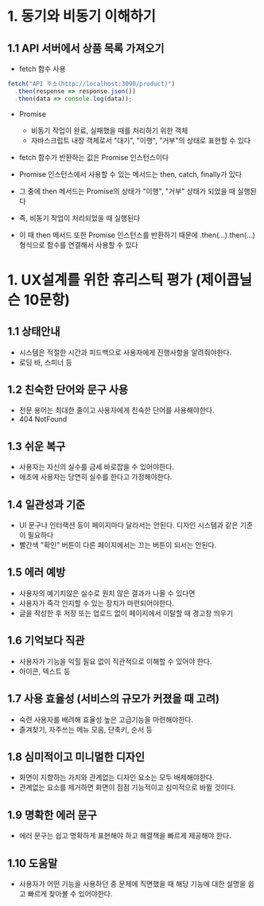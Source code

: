 # 1. 동기와 비동기 이해하기

## 1.1 API 서버에서 상품 목록 가져오기

- fetch 함수 사용

```js
fetch("API 주소(http://localhost:3090/product)")
  .then(response => response.json())
  .then(data => console.log(data));
```

- Promise

  - 비동기 작업이 완료, 실패했을 때를 처리하기 위한 객체
  - 자바스크립트 내장 객체로서 "대기", "이행", "거부"의 상태로 표현할 수 있다

- fetch 함수가 반환하는 값은 Promise 인스턴스이다
- Promise 인스턴스에서 사용할 수 있는 메서드는 then, catch, finally가 있다
- 그 중에 then 메서드는 Promise의 상태가 "이행", "거부" 상태가 되었을 때 실행된다
- 즉, 비동기 작업이 처리되었을 때 실행된다
- 이 때 then 메서드 또한 Promise 인스턴스를 반환하기 때문에 .then(...).then(...) 형식으로 함수를 연결해서 사용할 수 있다

# 1. UX설계를 위한 휴리스틱 평가 (제이콥닐슨 10문항)

## 1.1 상태안내

- 시스템은 적절한 시간과 피드백으로 사용자에게 진행사항을 알려줘야한다.
- 로딩 바, 스피너 등

## 1.2 친숙한 단어와 문구 사용

- 전문 용어는 최대한 줄이고 사용자에게 친숙한 단어를 사용해야한다.
- 404 NotFound

## 1.3 쉬운 복구

- 사용자는 자신의 실수를 금세 바로잡을 수 있어야한다.
- 애초에 사용자는 당연히 실수를 한다고 가정해야한다.

## 1.4 일관성과 기준

- UI 문구나 인터랙션 등이 페이지마다 달라서는 안된다. 디자인 시스템과 같은 기준이 필요하다
- 빨간색 "확인" 버튼이 다른 페이지에서는 끄는 버튼이 되서는 안된다.

## 1.5 에러 예방

- 사용자의 예기치않은 실수로 원치 않은 결과가 나올 수 있다면
- 사용자가 즉각 인지할 수 있는 장치가 마련되어야한다.
- 글을 작성한 후 저장 또는 업로드 없이 페이지에서 이탈할 때 경고창 띄우기

## 1.6 기억보다 직관

- 사용자가 기능을 익힐 필요 없이 직관적으로 이해할 수 있어야 한다.
- 아이콘, 텍스트 등

## 1.7 사용 효율성 (서비스의 규모가 커졌을 때 고려)

- 숙련 사용자를 배려해 효율성 높은 고급기능을 마련해야한다.
- 즐겨찾기, 자주쓰는 메뉴 모음, 단축키, 순서 등

## 1.8 심미적이고 미니멀한 디자인

- 화면이 지향하는 가치와 관계없는 디자인 요소는 모두 배제해야한다.
- 관계없는 요소를 제거하면 화면이 점점 기능적이고 심미적으로 바뀔 것이다.

## 1.9 명확한 에러 문구

- 에러 문구는 쉽고 명확하게 표현해야 하고 해결책을 빠르게 제공해야 한다.

## 1.10 도움말

- 사용자가 어떤 기능을 사용하던 중 문제에 직면했을 때 해당 기능에 대한 설명을 쉽고 빠르게 찾아볼 수 있어야한다.
